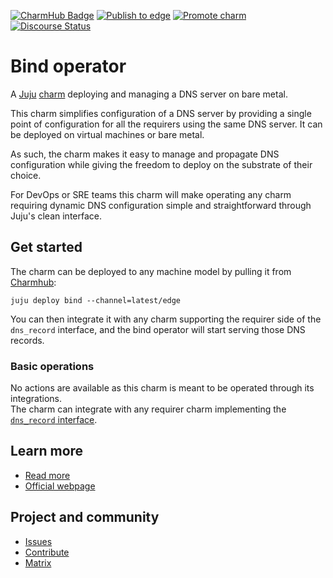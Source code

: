 [![CharmHub Badge](https://charmhub.io/bind/badge.svg)](https://charmhub.io/bind)
[![Publish to edge](https://github.com/canonical/dns-operators/actions/workflows/publish-charmed-bind-edge.yaml/badge.svg)](https://github.com/canonical/dns-operators/actions/workflows/publish-charmed-bind-edge.yaml)
[![Promote charm](https://github.com/canonical/dns-operators/actions/workflows/promote-bind-operator.yaml/badge.svg)](https://github.com/canonical/dns-operators/actions/workflows/promote-bind-operator.yaml)
[![Discourse Status](https://img.shields.io/discourse/status?server=https%3A%2F%2Fdiscourse.charmhub.io&style=flat&label=CharmHub%20Discourse)](https://discourse.charmhub.io)

# Bind operator

A [Juju](https://juju.is/) [charm](https://documentation.ubuntu.com/juju/3.6/reference/charm/)
deploying and managing a DNS server on bare metal.

This charm simplifies configuration of a DNS server by providing a single point
of configuration for all the requirers using the same DNS server. It can be
deployed on virtual machines or bare metal.

As such, the charm makes it easy to manage and propagate DNS configuration while
giving the freedom to deploy on the substrate of their choice.

For DevOps or SRE teams this charm will make operating any charm requiring dynamic DNS
configuration simple and straightforward through Juju's clean interface.

## Get started

The charm can be deployed to any machine model by pulling it from [Charmhub](https://charmhub.io/bind):
```
juju deploy bind --channel=latest/edge
```

You can then integrate it with any charm supporting the requirer side of the `dns_record` interface, and the bind operator will
start serving those DNS records.

### Basic operations

No actions are available as this charm is meant to be operated through its integrations.  
The charm can integrate with any requirer charm implementing the [`dns_record` interface](https://canonical.github.io/charm-relation-interfaces/interfaces/dns_record/v0/).

## Learn more
* [Read more](https://charmhub.io/bind/docs)
* [Official webpage](https://www.isc.org/bind/)

## Project and community
* [Issues](https://github.com/canonical/dns-operators/issues)
* [Contribute](https://github.com/canonical/dns-operators/blob/main/CONTRIBUTING.md)
* [Matrix](https://matrix.to/#/#charmhub-charmdev:ubuntu.com)
